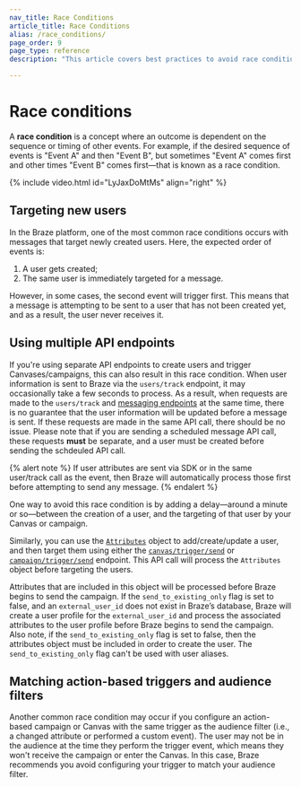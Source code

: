 ```yaml
---
nav_title: Race Conditions
article_title: Race Conditions
alias: /race_conditions/
page_order: 9
page_type: reference
description: "This article covers best practices to avoid race conditions from affecting your messaging campaigns."

---
```


# Race conditions

A **race condition** is a concept where an outcome is dependent on the sequence or timing of other events. For example, if the desired sequence of events is "Event A" and then "Event B", but sometimes "Event A" comes first and other times "Event B" comes first—that is known as a race condition.

{% include video.html id="LyJaxDoMtMs" align="right" %}

## Targeting new users

In the Braze platform, one of the most common race conditions occurs with messages that target newly created users. Here, the expected order of events is: 

1. A user gets created; 
2. The same user is immediately targeted for a message. 

However, in some cases, the second event will trigger first. This means that a message is attempting to be sent to a user that has not been created yet, and as a result, the user never receives it.

## Using multiple API endpoints

If you're using separate API endpoints to create users and trigger Canvases/campaigns, this can also result in this race condition. When user information is sent to Braze via the `users/track` endpoint, it may occasionally take a few seconds to process. As a result, when requests are made to the `users/track` and [messaging endpoints][4] at the same time, there is no guarantee that the user information will be updated before a message is sent. If these requests are made in the same API call, there should be no issue. Please note that if you are sending a scheduled message API call, these requests __must__ be separate, and a user must be created before sending the schdeuled API call.

{% alert note %}
If user attributes are sent via SDK or in the same user/track call as the event, then Braze will automatically process those first before attempting to send any message.
{% endalert %}

One way to avoid this race condition is by adding a delay—around a minute or so—between the creation of a user, and the targeting of that user by your Canvas or campaign. 

Similarly, you can use the [`Attributes`][1] object to add/create/update a user, and then target them using either the [`canvas/trigger/send`][2] or [`campaign/trigger/send`][3] endpoint. This API call will process the `Attributes` object before targeting the users.

Attributes that are included in this object will be processed before Braze begins to send the campaign. If the `send_to_existing_only` flag is set to false, and an `external_user_id` does not exist in Braze’s database, Braze will create a user profile for the `external_user_id` and process the associated attributes to the user profile before Braze begins to send the campaign. Also note, if the `send_to_existing_only` flag is set to false, then the attributes object must be included in order to create the user. The `send_to_existing_only` flag can't be used with user aliases.

## Matching action-based triggers and audience filters

Another common race condition may occur if you configure an action-based campaign or Canvas with the same trigger as the audience filter (i.e., a changed attribute or performed a custom event). The user may not be in the audience at the time they perform the trigger event, which means they won't receive the campaign or enter the Canvas. In this case, Braze recommends you avoid configuring your trigger to match your audience filter.


[1]: {{site.baseurl}}/api/objects_filters/user_attributes_object/
[2]: {{site.baseurl}}/api/endpoints/messaging/send_messages/post_send_triggered_canvases/
[3]: {{site.baseurl}}/api/endpoints/messaging/send_messages/post_send_triggered_campaigns/
[4]: {{site.baseurl}}/api/endpoints/messaging/send_messages/post_send_messages/
